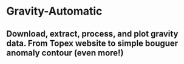 # Gravity-Automatic
## Download, extract, process, and plot gravity data. From Topex website to simple bouguer anomaly contour (even more!)
